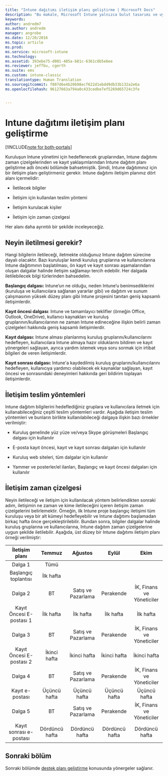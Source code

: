 ```yaml
---
title: "Intune dağıtımı iletişim planı geliştirme | Microsoft Docs"
description: "Bu makale, Microsoft Intune yalnızca bulut tasarımı ve uygulaması için bir dağıtım iletişim planı oluşturmaya yardımcı olur."
keywords: 
author: andredm7
ms.author: andredm
manager: angrobe
ms.date: 12/20/2016
ms.topic: article
ms.prod: 
ms.service: microsoft-intune
ms.technology: 
ms.assetid: 393ebe75-d001-485a-b81c-6361c8b5e6ee
ms.reviewer: jeffbu, cgerth
ms.suite: ems
ms.custom: intune-classic
translationtype: Human Translation
ms.sourcegitcommit: f807d6e4b20b98ecf622d1ebdd9db33b132a2e6a
ms.openlocfilehash: 96127663a794a0c433cedbe7ef5269d65724c3fe


---
```


# <a name="develop-an-intune-rollout-communication-plan"></a>Intune dağıtımı iletişim planı geliştirme

[!INCLUDE[note for both-portals](../includes/note-for-both-portals.md)]

Kuruluşun Intune yönetimi için hedeflenecek gruplarından, Intune dağıtımı zaman çizelgelerinden ve kayıt yaklaşımlarından Intune dağıtım planı geliştirme adlı önceki bölümde bahsetmiştik. Şimdi, Intune dağıtımınız için bir iletişim planı geliştirmeniz gerekir. Intune dağıtımı iletişim planınız dört alanı içermelidir:

-   İletilecek bilgiler

-   İletişim için kullanılan teslim yöntemi

-   İletişim kurulacak kişiler

-   İletişim için zaman çizelgesi

Her alanı daha ayrıntılı bir şekilde inceleyeceğiz.

## <a name="what-needs-to-be-communicated"></a>Neyin iletilmesi gerekir?

Hangi bilgilerin iletileceği, iletmekte olduğunuz Intune dağıtım sürecine dayalı olacaktır. Bazı kuruluşlar kendi kuruluş gruplarına ve kullanıcılarına Intune dağıtımının başlatılması, ön kayıt ve kayıt sonrası aşamalarından oluşan dalgalar halinde iletişim sağlamayı tercih edebilir. Her dalgada iletilebilecek bilgi türlerinden bahsedelim.

**Başlangıç dalgası:** Intune’un ne olduğu, neden Intune’u benimsediklerini (kuruluşa ve kullanıcılara sağlanan yararlar gibi) ve dağıtım ve sunum çalışmasının yüksek düzey planı gibi Intune projesini tanıtan geniş kapsamlı iletişimlerdir.

**Kayıt öncesi dalgası**: Intune ve tamamlayıcı teklifler (örneğin Office, Outlook, OneDrive), kullanıcı kaynakları ve kuruluş gruplarının/kullanıcılarının ne zaman Intune edineceğine ilişkin belirli zaman çizelgeleri hakkında geniş kapsamlı iletişimlerdir.

**Kayıt dalgası:** Intune alması planlanmış kuruluş gruplarını/kullanıcılarını hedefleyen, kullanıcılara Intune almaya hazır olduklarını bildiren ve kayıt yönergeleri sağlayan, ayrıca yardım istemek veya soru sormak için irtibat bilgileri de veren iletişimlerdir.

**Kayıt sonrası dalgası:** Intune'a kaydedilmiş kuruluş gruplarını/kullanıcılarını hedefleyen, kullanıcıya yardımcı olabilecek ek kaynaklar sağlayan, kayıt öncesi ve sonrasındaki deneyimleri hakkında geri bildirim toplayan iletişimlerdir.

## <a name="communication-delivery-methods"></a>İletişim teslim yöntemleri

Intune dağıtım bilgilerini hedeflediğiniz gruplara ve kullanıcılara iletmek için kullanabileceğiniz çeşitli teslim yöntemleri vardır. Aşağıda iletişim teslim yöntemleri ve bunların birlikte kullanılabileceği dalgaya ilişkin bazı örnekler verilmiştir:

-   Kuruluş genelinde yüz yüze ve/veya Skype görüşmeleri Başlangıç dalgası için kullanılır

-   E-posta kayıt öncesi, kayıt ve kayıt sonrası dalgaları için kullanılır

-   Kuruluş web siteleri, tüm dalgalar için kullanılır

-   Yammer ve posterler/el ilanları, Başlangıç ve kayıt öncesi dalgaları için kullanılır

## <a name="communications-timeline"></a>İletişim zaman çizelgesi

Neyin iletileceği ve iletişim için kullanılacak yöntem belirlendikten sonraki adım, iletişimin ne zaman ve kime iletileceğini içeren iletişim zaman çizelgelerini belirlemektir. Örneğin, ilk Intune proje başlangıç iletişimi tüm kuruluşu veya bir alt kümeyi hedefleyebilir ve Intune dağıtımı başlamadan birkaç hafta önce gerçekleştirilebilir. Bundan sonra, bilgiler dalgalar halinde kuruluş gruplarına ve kullanıcılarına, Intune dağıtım zaman çizelgelerine uygun şekilde iletilebilir. Aşağıda, üst düzey bir Intune dağıtımı iletişim planı örneği verilmiştir:

  | **İletişim planı** | **Temmuz** | **Ağustos** | **Eylül** | **Ekim** |
|:---:|:---:|:---:|:---:|:---:|
| Dalga 1  | Tümü |  |  |  |                                                         
| Başlangıç toplantısı | İlk hafta |  |  |  |                                                         
| Dalga 2 | BT | Satış ve Pazarlama | Perakende | İK, Finans ve Yöneticiler |
| Kayıt Öncesi E-postası 1 | İlk hafta | İlk hafta | İlk hafta | İlk hafta |
| Dalga 3 | BT | Satış ve Pazarlama | Perakende | İK, Finans ve Yöneticiler |
| Kayıt Öncesi E-postası 2 | İkinci hafta | İkinci hafta | İkinci hafta | İkinci hafta |
| Dalga 4 | BT | Satış ve Pazarlama | Perakende | İK, Finans ve Yöneticiler |
| Kayıt e-postası | Üçüncü hafta | Üçüncü hafta | Üçüncü hafta | Üçüncü hafta |
| Dalga 5 | BT | Satış ve Pazarlama | Perakende | İK, Finans ve Yöneticiler |
| Kayıt sonrası e-postası | Dördüncü hafta | Dördüncü hafta | Dördüncü hafta | Dördüncü hafta |

## <a name="next-section"></a>Sonraki bölüm

Sonraki bölümde [destek planı geliştirme](section-6-develop-a-support-plan.md) konusunda yönergeler sağlanır.



<!--HONumber=Dec16_HO5-->


